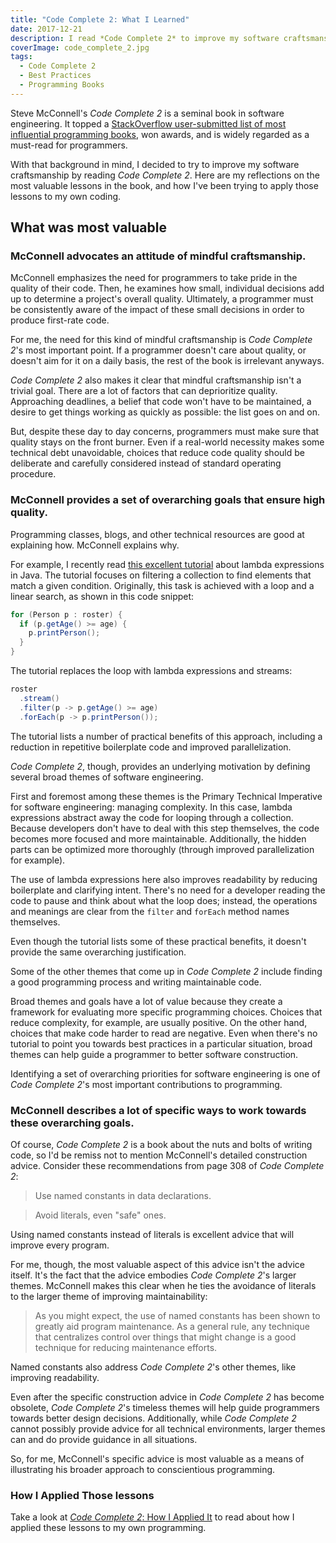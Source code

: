 ```yaml
---
title: "Code Complete 2: What I Learned"
date: 2017-12-21
description: I read *Code Complete 2* to improve my software craftsmanship. Here are my reflections on the most valuable lessons in the book.
coverImage: code_complete_2.jpg
tags:
  - Code Complete 2
  - Best Practices
  - Programming Books
---
```


Steve McConnell's *Code Complete 2* is a seminal book in software engineering. It topped a [StackOverflow user-submitted list of most influential programming books](https://stackoverflow.com/questions/1711/what-is-the-single-most-influential-book-every-programmer-should-read), won awards, and is widely regarded as a must-read for programmers.

With that background in mind, I decided to try to improve my software craftsmanship by reading *Code Complete 2*. Here are my reflections on the most valuable lessons in the book, and how I've been trying to apply those lessons to my own coding.

## What was most valuable

### McConnell advocates an attitude of mindful craftsmanship.

McConnell emphasizes the need for programmers to take pride in the quality of their code. Then, he examines how small, individual decisions add up to determine a project's overall quality. Ultimately, a programmer must be consistently aware of the impact of these small decisions in order to produce first-rate code.

For me, the need for this kind of mindful craftsmanship is *Code Complete 2*'s most important point. If a programmer doesn't care about quality, or doesn't aim for it on a daily basis, the rest of the book is irrelevant anyways.

*Code Complete 2* also makes it clear that mindful craftsmanship isn't a trivial goal. There are a lot of factors that can deprioritize quality. Approaching deadlines, a belief that code won't have to be maintained, a desire to get things working as quickly as possible: the list goes on and on.

But, despite these day to day concerns, programmers must make sure that quality stays on the front burner. Even if a real-world necessity makes some technical debt unavoidable, choices that reduce code quality should be deliberate and carefully considered instead of standard operating procedure.

### McConnell provides a set of overarching goals that ensure high quality.

Programming classes, blogs, and other technical resources are good at explaining how. McConnell explains why.

For example, I recently read [this excellent tutorial](https://docs.oracle.com/javase/tutorial/java/javaOO/lambdaexpressions.html) about lambda expressions in Java. The tutorial focuses on filtering a collection to find elements that match a given condition. Originally, this task is achieved with a loop and a linear search, as shown in this code snippet:

```java
for (Person p : roster) {
  if (p.getAge() >= age) {
    p.printPerson();
  }
}
```

The tutorial replaces the loop with lambda expressions and streams:

```java
roster
  .stream()
  .filter(p -> p.getAge() >= age)
  .forEach(p -> p.printPerson());
```

The tutorial lists a number of practical benefits of this approach, including a reduction in repetitive boilerplate code and improved parallelization.

*Code Complete 2*, though, provides an underlying motivation by defining several broad themes of software engineering.

First and foremost among these themes is the Primary Technical Imperative for software engineering: managing complexity. In this case, lambda expressions abstract away the code for looping through a collection. Because developers don't have to deal with this step themselves, the code becomes more focused and more maintainable. Additionally, the hidden parts can be optimized more thoroughly (through improved parallelization for example).

The use of lambda expressions here also improves readability by reducing boilerplate and clarifying intent. There's no need for a developer reading the code to pause and think about what the loop does; instead, the operations and meanings are clear from the `filter` and `forEach` method names themselves.

Even though the tutorial lists some of these practical benefits, it doesn't provide the same overarching justification.

Some of the other themes that come up in *Code Complete 2* include finding a good programming process and writing maintainable code.

Broad themes and goals have a lot of value because they create a framework for evaluating more specific programming choices. Choices that reduce complexity, for example, are usually positive. On the other hand, choices that make code harder to read are negative. Even when there's no tutorial to point you towards best practices in a particular situation, broad themes can help guide a programmer to better software construction.

Identifying a set of overarching priorities for software engineering is one of *Code Complete 2*'s most important contributions to programming.

### McConnell describes a lot of specific ways to work towards these overarching goals.

Of course, *Code Complete 2* is a book about the nuts and bolts of writing code, so I'd be remiss not to mention McConnell's detailed construction advice. Consider these recommendations from page 308 of *Code Complete 2*:

>Use named constants in data declarations.

<!-- -->
> Avoid literals, even "safe" ones.

Using named constants instead of literals is excellent advice that will improve every program.

For me, though, the most valuable aspect of this advice isn't the advice itself. It's the fact that the advice embodies *Code Complete 2*'s larger themes. McConnell makes this clear when he ties the avoidance of literals to the larger theme of improving maintainability:

> As you might expect, the use of named constants has been shown to greatly aid program maintenance. As a general rule, any technique that centralizes control over things that might change is a good technique for reducing maintenance efforts.

Named constants also address *Code Complete 2*'s other themes, like improving readability.

Even after the specific construction advice in *Code Complete 2* has become obsolete, *Code Complete 2*'s timeless themes will help guide programmers towards better design decisions. Additionally, while *Code Complete 2* cannot possibly provide advice for all technical environments, larger themes can and do provide guidance in all situations.

So, for me, McConnell's specific advice is most valuable as a means of illustrating his broader approach to conscientious programming.

### How I Applied Those lessons

Take a look at [*Code Complete 2*: How I Applied It](/blogs?title=code_complete_reflections_part_two) to read about how I applied these lessons to my own programming.
